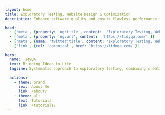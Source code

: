 ```yaml
---
layout: home
title: Exploratory Testing, Website Design & Optimization
description: Enhance software quality and ensure flawless performance for your applications.

head:
  - ['meta', {property: 'og:title', content:  'Exploratory Testing, Website Design & Optimization' }]
  - ['meta', {property: 'og:url', content:  'https://tidyqa.com/' }] 
  - ['meta', {name: 'twitter:title', content: 'Exploratory Testing, Website Design & Optimization'}]
  - ['link', {rel: 'canonical', href: 'https://tidyqa.com/'}]

hero:
  name: TidyQA
  text: Bringing Ideas to Life
  tagline: Systematic approach to exploratory testing, combining creativity, intuition, and structured analysis.
  
  actions:
    - theme: brand
      text: About Me
      link: /about/
    - theme: alt
      text: Tutorials
      link: /tutorials/
---
```

